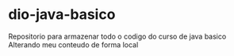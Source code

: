 # dio-java-basico
Repositorio para armazenar todo o codigo do curso de java basico 
Alterando meu conteudo de forma local 
